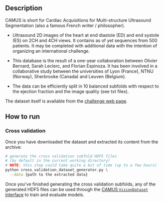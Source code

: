 ## Description

CAMUS is short for Cardiac Acquisitions for Multi-structure Ultrasound Segmentation
(also a famous French writer / philosopher).

- Ultrasound 2D images of the heart at end diastole (ED) and end systole (ES) on 2CH and 4CH views.
It contains as of yet sequences from 500 patients. It may be completed with additional data with the intention of
organizing an international challenge.

- This database is the result of a one-year collaboration between Olivier Bernard, Sarah Leclerc, and Florian Espinoza.
It has been involved in a collaborative study between the universities of Lyon (France), NTNU (Norway),
Sherbrooke (Canada) and Leuven (Belgium).

- The data can be efficiently split in 10 balanced subfolds with respect to the ejection fraction and the image quality
(see txt files).

The dataset itself is available from the [challenge web page](https://www.creatis.insa-lyon.fr/Challenge/camus/).

## How to run

### Cross validation
Once you have downloaded the dataset and extracted its content from the archive:
```bash
# generate the cross validation subfold HDF5 files
# (by default in the current working directory)
# NOTE: this step could take quite a bit of time (up to a few hours)
python cross_validation_dataset_generator.py \
  --data {path to the extracted data}
```
Once you've finished generating the cross validation subfolds, any of the generated HDF5 files can be used through the
[CAMUS `VisionDataset` interface](dataset.py) to train and evaluate models.
